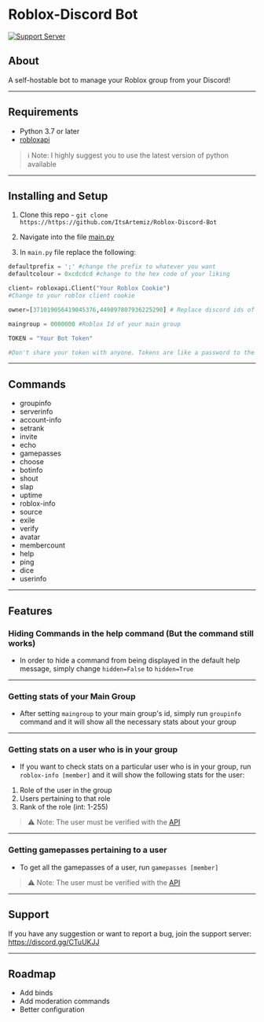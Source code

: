 # Roblox-Discord Bot
[![Support Server](https://cdn.discordapp.com/attachments/702180216533155936/748419162895810610/white_logo.png)](https://discord.gg/CTuUKJJ)

## About

A self-hostable bot to manage your Roblox group from your Discord!
___
## Requirements

- Python 3.7 or later
- [robloxapi](https://pypi.org/project/robloxapi/)

>ℹ️ Note: I highly suggest you to use the latest version of python available
___
## Installing and Setup

1. Clone this repo - `git clone https://https://github.com/ItsArtemiz/Roblox-Discord-Bot`

2. Navigate into the file [main.py](https://github.com/ItsArtemiz/Roblox-Discord-Bot/blob/master/main.py)

3. In `main.py` file replace the following:

```python
defaultprefix = ';' #change the prefix to whatever you want
defaultcolour = 0xcdcdcd #change to the hex code of your liking

client= robloxapi.Client("Your Roblox Cookie")
#Change to your roblox client cookie

owner=[371019056419045376,449897807936225290] # Replace discord ids of user who will have owner control over the bot, i.e, can use commands like setrank or shout

maingroup = 0000000 #Roblox Id of your main group

TOKEN = "Your Bot Token"

#Don't share your token with anyone. Tokens are like a password to the bot. If someone has your token, they have full control over your bot.
```
___
## Commands


- groupinfo 
- serverinfo
- account-info
- setrank
- invite
- echo
- gamepasses
- choose
- botinfo
- shout
- slap
- uptime
- roblox-info
- source
- exile
- verify
- avatar
- membercount
- help
- ping
- dice
- userinfo

---
## Features

### Hiding Commands in the help command (But the command still works)


- In order to hide a command from being displayed in the default help message, simply change `hidden=False` to `hidden=True`
---
### Getting stats of your Main Group

- After setting `maingroup` to your main group's id, simply run `groupinfo` command and it will show all the necessary stats about your group
---
### Getting stats on a user who is in your group

- If you want to check stats on a particular user who is in your group, run `roblox-info [member]` and it will show the following stats for the user: 

1. Role of the user in the group
2. Users pertaining to that role
3. Rank of the role (int: 1-255)


>⚠ Note: The user must be verified with the [API](https://verify.eryn.io)

---
### Getting gamepasses pertaining to a user

- To get all the gamepasses of a user, run `gamepasses [member]`

>⚠ Note: The user must be verified with the [API](https://verify.eryn.io)
___
## Support

If you have any suggestion or want to report a bug, join the support server: https://discord.gg/CTuUKJJ

___
## Roadmap

- Add binds
- Add moderation commands
- Better configuration
